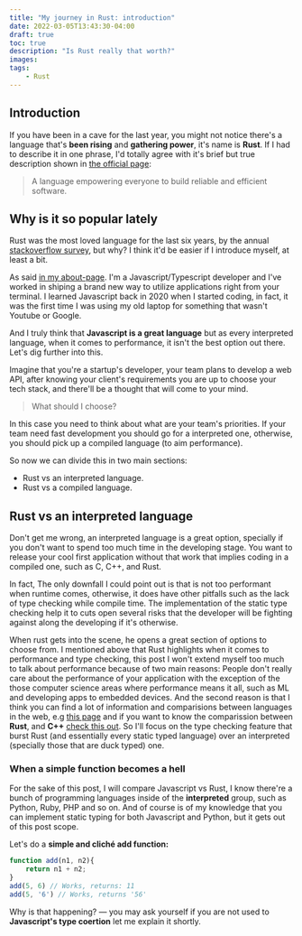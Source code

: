 ```yaml
---
title: "My journey in Rust: introduction"
date: 2022-03-05T13:43:30-04:00
draft: true
toc: true
description: "Is Rust really that worth?"
images:
tags:
    - Rust
---
```

## Introduction

If you have been in a cave for the last year, you might not notice there's a language that's **been rising** and **gathering power**, it's name is **Rust**.
If I had to describe it in one phrase, I'd  totally agree with it's brief but true description shown in  [the official page](https://www.rust-lang.org/):

> A language empowering everyone
to build reliable and efficient software.

## Why is it so popular lately

Rust was the most loved language for the last six years, by the annual [stackoverflow survey](https://insights.stackoverflow.com/survey/2021#most-loved-dreaded-and-wanted-language-love-dread), but why?
I think it'd be easier if I introduce myself, at least a bit.

As said [in my about-page](https://spaghettidev.tech/about). I'm a Javascript/Typescript developer and I've worked in shiping a brand new way to utilize applications right from your terminal. I learned Javascript back in 2020 when I started coding, in fact, it was the first time I was using my old laptop for something that wasn't Youtube or Google.

And I truly think that **Javascript is a great language** but as every interpreted language, when it comes to performance, it isn't the best option out there. Let's dig further into this.

Imagine that you're a startup's developer, your team plans to develop a web API, after knowing your client's requirements you are up to choose your tech stack, and there'll be a thought that will come to your mind.

> What should I choose?

In this case you need to think about what are your team's priorities. If your team need fast development you should go for a interpreted one, otherwise, you should pick up a compiled language (to aim performance).

So now we can divide this in two main sections:

- Rust vs an interpreted language.
- Rust vs a compiled language.

## Rust vs an interpreted language

Don't get me wrong, an interpreted language is a great option, specially if you don't want to spend too much time in the developing stage. You want to release your cool first application without that work that implies coding in a compiled one, such as C, C++, and Rust.

In fact, The only downfall I could point out is that is not too performant when runtime comes, otherwise, it does have other pitfalls such as the lack of type checking while compile time. The implementation of the static type checking help it to cuts open several risks that the developer will be fighting against along the developing if it's otherwise.

When rust gets into the scene, he opens a great section of options to choose from. I mentioned above that Rust highlights when it comes to performance and type checking, this post I won't extend myself too much to talk about performance because of two main reasons: People don't really care about the performance of your application with the exception of the those computer science areas where performance means it all, such as ML and developing apps to embedded devices. And the second reason is that I think you can find a lot of information and comparisions between languages in the web, e.g [this page](https://benchmarksgame-team.pages.debian.net/benchmarksgame/index.html) and if you want to know the comparission between **Rust**, and **C++** [check this out](https://benchmarksgame-team.pages.debian.net/benchmarksgame/fastest/rust-gpp.html). So I'll focus on the type checking feature that burst Rust (and essentially every static typed language) over an interpreted (specially those that are duck typed) one.

### When a simple function becomes a hell

For the sake of this post, I will compare Javascript vs Rust, I know there're a bunch of programming languages inside of the **interpreted** group, such as Python, Ruby, PHP and so on. And of course is of my knowledge that you can implement static typing for both Javascript and Python, but it gets out of this post scope.

Let's do a **simple and cliché add function:**

```javascript
function add(n1, n2){
    return n1 + n2;
}
add(5, 6) // Works, returns: 11
add(5, '6') // Works, returns '56'
```

Why is that happening? — you may ask yourself if you are not used to **Javascript's type coertion** let me explain it shortly.
